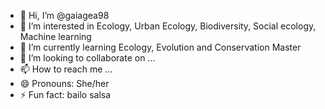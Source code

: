- 👋 Hi, I’m @gaiagea98
- 👀 I’m interested in Ecology, Urban Ecology, Biodiversity, Social ecology, Machine learning
- 🌱 I’m currently learning Ecology, Evolution and Conservation Master
- 💞️ I’m looking to collaborate on ...
- 📫 How to reach me ...
- 😄 Pronouns: She/her
- ⚡ Fun fact: bailo salsa

<!---
gaiagea98/gaiagea98 is a ✨ special ✨ repository because its `README.md` (this file) appears on your GitHub profile.
You can click the Preview link to take a look at your changes.
--->
